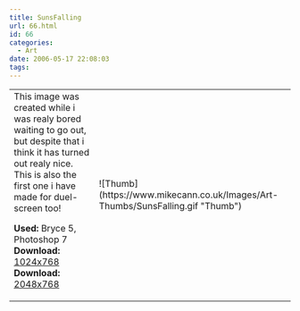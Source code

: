 ```yaml
---
title: SunsFalling
url: 66.html
id: 66
categories:
  - Art
date: 2006-05-17 22:08:03
tags:
---
```


<table width="100%" cellspacing="0" cellpadding="0" border="0">
<tr>
<td>This image was created while i was realy bored waiting to go out, but despite that i think it has turned out realy nice. This is also the first one i have made for duel-screen too!

<span style="font-weight: bold">Used:</span> Bryce 5, Photoshop 7
<span style="font-weight: bold">Download:</span> [1024x768](https://www.mikecann.co.uk/Images/Art-Full/SunsFalling.jpg)
<span style="font-weight: bold">Download:</span> [2048x768](https://www.mikecann.co.uk/Images/Art-Full/SunsFalling-Duel.jpg)</td>
<td>![Thumb](https://www.mikecann.co.uk/Images/Art-Thumbs/SunsFalling.gif "Thumb")</td>
</tr>
</table>